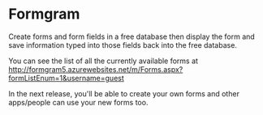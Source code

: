 # Formgram
Create forms and form fields in a free database then display the form and save information typed into those fields back into the free database.

You can see the list of all the currently available forms at http://formgram5.azurewebsites.net/m/Forms.aspx?formListEnum=1&username=guest


In the next release, you'll be able to create your own forms and other apps/people can use your new forms too.
